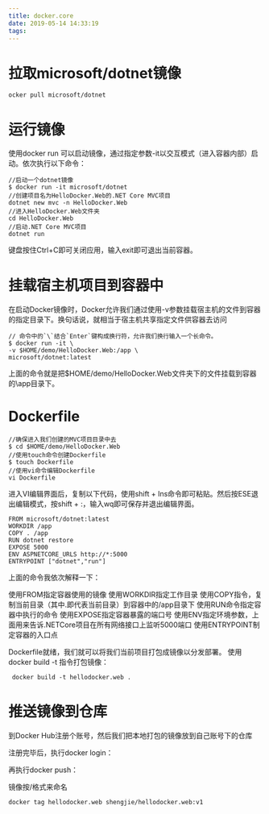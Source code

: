```yaml
---
title: docker.core
date: 2019-05-14 14:33:19
tags:
---
```


# 拉取microsoft/dotnet镜像

```
ocker pull microsoft/dotnet
```

# 运行镜像

使用docker run <image>可以启动镜像，通过指定参数-it以交互模式（进入容器内部）启动。依次执行以下命令：

```
//启动一个dotnet镜像
$ docker run -it microsoft/dotnet
//创建项目名为HelloDocker.Web的.NET Core MVC项目
dotnet new mvc -n HelloDocker.Web
//进入HelloDocker.Web文件夹
cd HelloDocker.Web
//启动.NET Core MVC项目
dotnet run
```
键盘按住Ctrl+C即可关闭应用，输入exit即可退出当前容器。

# 挂载宿主机项目到容器中

在启动Docker镜像时，Docker允许我们通过使用-v参数挂载宿主机的文件到容器的指定目录下。换句话说，就相当于宿主机共享指定文件供容器去访问

```
// 命令中的`\`结合`Enter`键构成换行符，允许我们换行输入一个长命令。
$ docker run -it \
-v $HOME/demo/HelloDocker.Web:/app \
microsoft/dotnet:latest
```
上面的命令就是把$HOME/demo/HelloDocker.Web文件夹下的文件挂载到容器的\app目录下。

# Dockerfile

```
//确保进入我们创建的MVC项目目录中去
$ cd $HOME/demo/HelloDocker.Web
//使用touch命令创建Dockerfile
$ touch Dockerfile
//使用vi命令编辑Dockerfile
vi Dockerfile
```
进入VI编辑界面后，复制以下代码，使用shift + Ins命令即可粘贴。然后按ESE退出编辑模式，按shift + :，输入wq即可保存并退出编辑界面。

```
FROM microsoft/dotnet:latest
WORKDIR /app
COPY . /app
RUN dotnet restore
EXPOSE 5000
ENV ASPNETCORE_URLS http://*:5000
ENTRYPOINT ["dotnet","run"]
```

上面的命令我依次解释一下：

使用FROM指定容器使用的镜像
使用WORKDIR指定工作目录
使用COPY指令，复制当前目录（其中.即代表当前目录）到容器中的/app目录下
使用RUN命令指定容器中执行的命令
使用EXPOSE指定容器暴露的端口号
使用ENV指定环境参数，上面用来告诉.NETCore项目在所有网络接口上监听5000端口
使用ENTRYPOINT制定容器的入口点

Dockerfile就绪，我们就可以将我们当前项目打包成镜像以分发部署。
使用docker build -t <name> <path>指令打包镜像：

```
 docker build -t hellodocker.web .
```

# 推送镜像到仓库

到Docker Hub注册个账号，然后我们把本地打包的镜像放到自己账号下的仓库

注册完毕后，执行docker login：

再执行docker push：

镜像按<user>/<repo>格式来命名

```
docker tag hellodocker.web shengjie/hellodocker.web:v1
```

